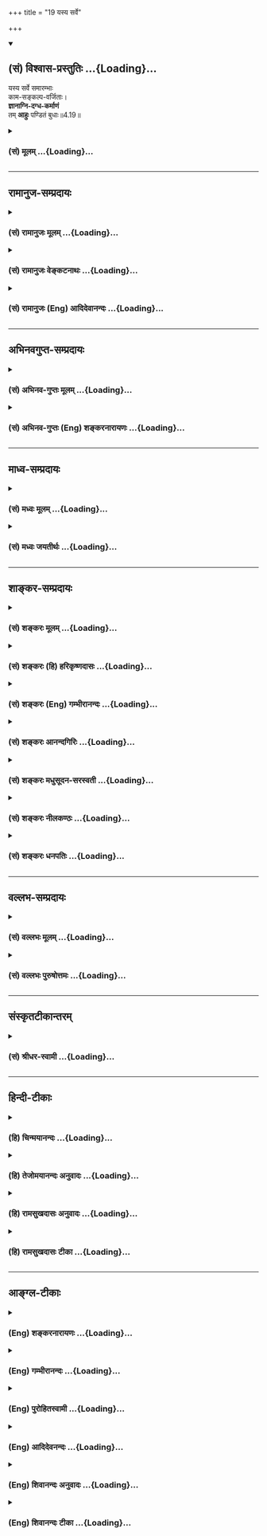 +++
title = "19 यस्य सर्वे"

+++
<div class="js_include" newlevelforh1="2" title="(सं) विश्वास-प्रस्तुतिः" unfilled url="/mahAbhAratam/vyAsaH/shlokashaH/06-bhIShma-parva/03-bhagavad-gItA-parva/saMskRtam/vishvAsa-prastutiH/04_jnAna-yogaH_brahmArp/19_yasya_sarve.md">
<details open><summary><h2>(सं) विश्वास-प्रस्तुतिः ...{Loading}...</h2></summary>

यस्य सर्वे समारम्भाः  
काम-सङ्कल्प-वर्जिताः।  
**ज्ञानाग्नि-दग्ध-कर्माणं**  
तम् **आहुः** पण्डितं बुधाः॥4.19॥
</details>
</div>
<div class="js_include collapsed" newlevelforh1="3" title="(सं) मूलम्" unfilled url="/mahAbhAratam/vyAsaH/shlokashaH/06-bhIShma-parva/03-bhagavad-gItA-parva/saMskRtam/mUlam/04_jnAna-yogaH_brahmArp/19_yasya_sarve.md">
<details><summary><h3>(सं) मूलम् ...{Loading}...</h3></summary>

यस्य सर्वे समारम्भाः कामसङ्कल्पवर्जिताः।  
ज्ञानाग्निदग्धकर्माणं तमाहुः पण्डितं बुधाः।।4.19।।
</details>
</div>


_________________
## रामानुज-सम्प्रदायः
<div class="js_include collapsed" newlevelforh1="3" title="(सं) रामानुजः मूलम्" unfilled url="/mahAbhAratam/vyAsaH/shlokashaH/06-bhIShma-parva/03-bhagavad-gItA-parva/saMskRtam/rAmAnujaH/mUlam/04_jnAna-yogaH_brahmArp/19_yasya_sarve.md">
<details><summary><h3>(सं) रामानुजः मूलम् ...{Loading}...</h3></summary>

।।4.19।।**यस्य** मुमुक्षोः **सर्वे**
द्रव्यार्जनादिलौकिककर्मपूर्वकनित्यनैमित्तिककाम्यरूपकर्म**समारम्भाः
काम**वर्जिताः फलसङ्गरहिताः **संकल्पवर्जिताः** च। प्रकृत्या तद्गुणैः च
आत्मानम् एकीकृत्य अनुसन्धानं संकल्पः।
प्रकृतिवियुक्तात्मस्वरूपानुसन्धानयुक्ततया तद्रहिताः। तम् एवं कर्म
कुर्वाणं **पण्डितं** कर्मान्तर्गतात्मयाथात्म्य**ज्ञानाग्निना**
**दग्ध**प्राचीन**कर्माणम् आहुः** तत्त्वज्ञाः। अतः कर्मणो ज्ञानाकारत्वम्
उपपद्यते। एतद् एव विवृणोति

</details>
</div>
<div class="js_include collapsed" newlevelforh1="3" title="(सं) रामानुजः वेङ्कटनाथः" unfilled url="/mahAbhAratam/vyAsaH/shlokashaH/06-bhIShma-parva/03-bhagavad-gItA-parva/saMskRtam/rAmAnujaH/venkaTanAthaH/04_jnAna-yogaH_brahmArp/19_yasya_sarve.md">
<details><summary><h3>(सं) रामानुजः वेङ्कटनाथः ...{Loading}...</h3></summary>

  
  
।।4.19।। प्रत्यक्षेणेति। प्रत्यक्षविरुद्धं न शास्त्रेणोपपत्त्या वा
प्रतिपादयितुं शक्यमिति भावः। क्रियमाणस्येति। नहि चिरप्रध्वस्तं
स्मृतिदशापन्नं ज्ञानमात्रपरिशेषाज्ज्ञानाकारमित्युच्यते किन्तु
क्रियमाणमेवेदं कर्मेति भावः। यद्वाप्रत्यक्षेण क्रियमाणस्येति पदाभ्यां
ज्ञानविषयस्य ज्ञानकार्यस्य च कथं ज्ञानैक्यमित्यभिप्रेतम्। कथमुपपद्यत इति
नेदमुपपत्तिसहं यदि परं दृष्टिविधानादाविव भावनीयमिति
भावः। सर्वशब्दासङ्कोचात् द्रव्यार्जनादिसङ्ग्रहः। कामसङ्कल्पवर्जिताः
इत्यत्र न तावत्काम एव सङ्कल्प इति समासः पर्यायत्वादिप्रसङ्गात्। नापि
कामानां सङ्कल्प इति उपयुक्तोभयपदार्थप्रधाने द्वन्द्वे
सम्भवत्येकपदार्थप्रधानतत्पुरुषायोगात्। अतः कामसङ्कल्पाभ्यां वर्जिता
इत्येवार्थ इत्यभिप्रेत्याह कामवर्जिता इति। वर्जितशब्दस्य प्रत्येकमन्वयं
दर्शयता द्वन्द्वो ह्ययं समासान्तरात्प्रबल इति सूचितम्। कर्मप्रकरणे कामो
हि फलसङ्ग इत्यभिप्रायेणाह फलसङ्गरहिता इति। सङ्कल्पोऽत्र न
कर्मानुष्ठानसङ्कल्पः तदभावेऽनुष्ठानायोगात्। नापि फलसङ्कल्पः कामशब्देन
कृतकरत्वात्। अतोऽत्र प्रकृतिनियुक्तात्मोपदेशप्रकरणे तदुपयुक्तः
कश्चिदर्थो वक्तव्य इत्यभिप्रायेणाहप्रकृत्येति। समित्येकीकारे कल्पो
भ्रान्तिज्ञानं प्रकृत्येति देहरूपेण परिणतयेति शेषः तद्गुणैरात्मन एकीकरणं
नाम गुणहेतुके कर्मविशेषे स्वहेतुत्वानुसन्धानम्। यद्वा प्रकृतिगुणभूतानां
सत्त्वरजस्तमसां देवत्वमनुष्यत्वादिसन्निवेशानां
स्थौल्यकार्श्यशुक्लकृष्णादीनां च स्वमात्मानं प्रति गुणत्वेनानुसन्धानम्।
एतेनास्वे गृहादौ स्वमिति बुद्धिरपि सङ्गृहीता भवति।
एवंविधकामसङ्कल्पराहित्ये पण्डितशब्दाभिप्रेतं हेतुमाह
प्रकृतिवियुक्तेति। पण्डितं हेयोपादेयभूतदेहात्मादिविवेकज्ञानवन्तम्
ऊहापोहक्षमा हि बुद्धिः पण्डा। चरमोक्तस्यापि पण्डितशब्दस्य तं
पण्डितमित्युद्देश्यनिवेशः
पापनिवर्तकत्वलक्षणज्ञानप्राशस्त्यविध्यौचित्यात्।
अप्रस्तुतस्वतन्त्रज्ञानान्तरव्यवच्छेदायोक्तंकर्मान्तर्गतेति। नह्यत्र
क्रियमाणमेव कर्म ज्ञानाग्निना दह्यते निष्फलत्वप्रसङ्गात् नाप्युत्तरं
तस्य विद्यामाहात्म्यनिवर्त्यत्वात् अतःप्राचीनेत्युक्तम्। तत्त्वज्ञा इति
प्राप्यस्य प्राप्तुश्चात्मनः प्रापकस्य च
कर्मयोगस्यासन्दिग्धाविपरीतस्वरूपज्ञा बुधशब्देन विवक्षिता इति भावः।
शङ्कोत्तरत्वं निगमयति अत इति।  
  

</details>
</div>
<div class="js_include collapsed" newlevelforh1="3" title="(सं) रामानुजः (Eng) आदिदेवानन्दः" unfilled url="/mahAbhAratam/vyAsaH/shlokashaH/06-bhIShma-parva/03-bhagavad-gItA-parva/saMskRtam/rAmAnujaH/english/AdidevAnandaH/04_jnAna-yogaH_brahmArp/19_yasya_sarve.md">
<details><summary><h3>(सं) रामानुजः (Eng) आदिदेवानन्दः ...{Loading}...</h3></summary>

4.19 In the case of an aspirant for release, all undertakings of actions in the form of obligatory, occasional and desiderative acts accomplished through the acisition of materials for their performance as also other works, are free from desire, i.e., are devoid of attachment to fruits.
They are devoid of delusive identification. If the mind identifies the self with Prakrti and its Gunas, it is Sankalpa, i.e., 'delusive identification.' Genuine Karma Yoga is free from such identification.
Such identification is overcome through contemplation on the real nature of the self as different from Prakrti. Those who know the truth call him a sage, who acts in this way and whose previous Karmas are thery burnt up by the fire of knowledge of the real nature of the self generated along with his actions. He is a true Karma Yogin. Thus that knowledge is involved in true Karma Yoga, is established. Sri Krsna elaborates this point again:

</details>
</div>


_________________
## अभिनवगुप्त-सम्प्रदायः
<div class="js_include collapsed" newlevelforh1="3" title="(सं) अभिनव-गुप्तः मूलम्" unfilled url="/mahAbhAratam/vyAsaH/shlokashaH/06-bhIShma-parva/03-bhagavad-gItA-parva/saMskRtam/abhinava-guptaH/mUlam/04_jnAna-yogaH_brahmArp/19_yasya_sarve.md">
<details><summary><h3>(सं) अभिनव-गुप्तः मूलम् ...{Loading}...</h3></summary>

।।4.19।। अत एव यस्येति। कामेषु काम्यमानेषु फलेषु संकल्पं विहाय
क्रियमाणानि कथितकथयिष्यमाणस्वरूपे ज्ञानाग्नौ अनुप्रवि(वे)श्य दह्यन्ते।

</details>
</div>
<div class="js_include collapsed" newlevelforh1="3" title="(सं) अभिनव-गुप्तः (Eng) शङ्करनारायणः" unfilled url="/mahAbhAratam/vyAsaH/shlokashaH/06-bhIShma-parva/03-bhagavad-gItA-parva/saMskRtam/abhinava-guptaH/english/shankaranArAyaNaH/04_jnAna-yogaH_brahmArp/19_yasya_sarve.md">
<details><summary><h3>(सं) अभिनव-गुप्तः (Eng) शङ्करनारायणः ...{Loading}...</h3></summary>

4.19 Yasya etc. The actions, performed without intention for the
desirable objects, - i.e., the fruits desired for - are burnt up by
putting them into the fire of wisdom, the nature of which has been
earlier described , and also is to be described in the seel.

</details>
</div>


_________________
## माध्व-सम्प्रदायः
<div class="js_include collapsed" newlevelforh1="3" title="(सं) मध्वः मूलम्" unfilled url="/mahAbhAratam/vyAsaH/shlokashaH/06-bhIShma-parva/03-bhagavad-gItA-parva/saMskRtam/madhvaH/mUlam/04_jnAna-yogaH_brahmArp/19_yasya_sarve.md">
<details><summary><h3>(सं) मध्वः मूलम् ...{Loading}...</h3></summary>

।।4.19।। एतदेव प्रपञ्चयति यस्येत्यादिना श्लोकपञ्चकेन। उक्तप्रकारेण
ज्ञानाग्निदग्धकर्माणम्।

</details>
</div>
<div class="js_include collapsed" newlevelforh1="3" title="(सं) मध्वः जयतीर्थः" unfilled url="/mahAbhAratam/vyAsaH/shlokashaH/06-bhIShma-parva/03-bhagavad-gItA-parva/saMskRtam/madhvaH/jayatIrthaH/04_jnAna-yogaH_brahmArp/19_yasya_sarve.md">
<details><summary><h3>(सं) मध्वः जयतीर्थः ...{Loading}...</h3></summary>

।।4.19।। ननु प्रतिज्ञातमुक्तं किमुत्तरैः श्लोकैः इत्यत आह **एतदेवे**ति
कर्मस्वरूपमेव। अनेनात्रापि वाक्यभेदेन कामादिवर्जनं विधाय स्तुतिः क्रियत
इति सूचितम्। मिथ्यात्वज्ञानेन कर्मणामुपमर्दो ज्ञानाग्निदग्धकर्मत्वमिति
व्याख्यानमसदिति भावेनाह **उक्ते**ति। परमेश्वरस्यैव कर्तृत्वं ज्ञात्वा
स्वस्य स्वातन्त्र्येण कर्माभावज्ञानमेव ज्ञानाग्निदग्धकर्मत्वमित्यर्थः।

</details>
</div>


_________________
## शाङ्कर-सम्प्रदायः
<div class="js_include collapsed" newlevelforh1="3" title="(सं) शङ्करः मूलम्" unfilled url="/mahAbhAratam/vyAsaH/shlokashaH/06-bhIShma-parva/03-bhagavad-gItA-parva/saMskRtam/shankaraH/mUlam/04_jnAna-yogaH_brahmArp/19_yasya_sarve.md">
<details><summary><h3>(सं) शङ्करः मूलम् ...{Loading}...</h3></summary>

।।4.19।। **यस्य** यथोक्तदर्शिनः **सर्वे** यावन्तः **समारम्भाः** सर्वाणि
कर्माणि समारभ्यन्ते इति समारम्भाः **कामसंकल्पवर्जिताः** कामैः
तत्कारणैश्च संकल्पैः वर्जिताः मुधैव चेष्टामात्रा अनुष्ठीयन्ते प्रवृत्तेन
चेत् लोकसंग्रहार्थम् निवृत्तेन चेत् जीवनमात्रार्थम्। तं
**ज्ञानाग्निदग्धकर्माणं** कर्मादौ अकर्मादिदर्शनं ज्ञानं तदेव अग्निः तेन
ज्ञानाग्निना दग्धानि शुभाशुभलक्षणानि कर्माणि यस्य **तम् आहुः** परमार्थतः
**पण्डितं बुधाः** ब्रह्मविदः।। यस्तु अकर्मादिदर्शी सः अकर्मादिदर्शनादेव
निष्कर्मा संन्यासी जीवनमात्रार्थचेष्टः सन् कर्मणि न प्रवर्तते यद्यपि
प्राक् विवेकतः प्रवृत्तः। यस्तु प्रारब्धकर्मा सन्
उत्तरकालमुत्पन्नात्मसम्यग्दर्शनः स्यात् सः सर्वकर्मणि प्रयोजनमपश्यन्
ससाधनं कर्म परित्यजत्येव। सः कुतश्चित् निमित्तात् कर्मपरित्यागासंभवे सति
कर्मणि तत्फले च सङ्गरहिततया स्वप्रयोजनाभावात् लोकसंग्रहार्थं पूर्ववत्
कर्मणि प्रवृत्तोऽपि नैव किञ्चित् करोति ज्ञानाग्निदग्धकर्मत्वात् तदीयं
कर्म अकर्मैव संपद्यते इत्येतमर्थं दर्शयिष्यन् आह

</details>
</div>
<div class="js_include collapsed" newlevelforh1="3" title="(सं) शङ्करः (हि) हरिकृष्णदासः" unfilled url="/mahAbhAratam/vyAsaH/shlokashaH/06-bhIShma-parva/03-bhagavad-gItA-parva/saMskRtam/shankaraH/hindI/harikRShNadAsaH/04_jnAna-yogaH_brahmArp/19_yasya_sarve.md">
<details><summary><h3>(सं) शङ्करः (हि) हरिकृष्णदासः ...{Loading}...</h3></summary>

।।4.19।। उपर्युक्त कर्ममें अकर्म और अकर्ममें कर्मदर्शनकी स्तुति करते हैं
जिनका प्रारम्भ किया जाता है उनका नाम समारम्भ है इस व्युत्पत्तिसे
सम्पूर्ण कर्मोंका नाम समारम्भ है। उपर्युक्त प्रकारसे कर्ममें अकर्म और
अकर्ममें कर्म देखनेवाले जिस पुरुषके समस्त समारम्भ ( कर्म ) कामनासे और
कामनाके कारणरूप संकल्पोंसे भी रहित हो जाते हैं अर्थात् जिसके द्वारा बिना
ही किसी अपने प्रयोजनके यदि वह प्रवृत्तिमार्गवाला है तो लोकसंग्रहके लिये
और निवृत्तिमार्गवाला है तो जीवनयात्रानिर्वाहके लिये केवल चेष्टामात्र ही
क्रिया होती है तथा कर्ममें अकर्म और अकर्ममें कर्मदर्शनरूप ज्ञानाग्निसे
जिसके पुण्यपापरूप सम्पूर्ण कर्म दग्ध हो गये हैं ऐसे ज्ञानाग्निदग्धकर्मा
पुरुषको ब्रह्मवेत्ताजन वास्तवमें पण्डित कहते हैं।  
  
जो कर्ममें अकर्म और अकर्ममें कर्म देखनेवाला है वह यदि विवेक होनेसे पूर्व
कर्मोंमें लगा हो तो भी कर्ममें अकर्म और अकर्ममें कर्मका ज्ञान हो जानेसे
केवल जीवननिर्वाहमात्रके लिये चेष्टा करता हुआ कर्मरहित संन्यासी ही हो
जाता है फिर उसकी कर्मोंमें प्रवृत्ति नहीं होती। अर्थात् जो पहले कर्म
करनेवाला हो और पीछे जिसको आत्माका सम्यक् ज्ञान हुआ हो ऐसा पुरुष
कर्मोंमें कोई प्रयोजन न देखकर साधनोंसहित कर्मोंका त्याग कर ही देता है।
परंतु किसी कारणसे कर्मोंका त्याग करना असम्भव होनेपर कोई ऐसा पुरुष यदि
कर्मोंमें और उनके फलमें आसक्तिरहित होकर केवल लोकसंग्रहके लिये पहलेके
सदृश कर्म करता रहता है तो भी निजका प्रयोजन न रहनेके कारण ( वास्तवमें )
वह कुछ भी नहीं करता।

</details>
</div>
<div class="js_include collapsed" newlevelforh1="3" title="(सं) शङ्करः (Eng) गम्भीरानन्दः" unfilled url="/mahAbhAratam/vyAsaH/shlokashaH/06-bhIShma-parva/03-bhagavad-gItA-parva/saMskRtam/shankaraH/english/gambhIrAnandaH/04_jnAna-yogaH_brahmArp/19_yasya_sarve.md">
<details><summary><h3>(सं) शङ्करः (Eng) गम्भीरानन्दः ...{Loading}...</h3></summary>

4.19 Budhah, the wise, the knowers of Brahman; ahuh, call; tam, him;
panditam, learned, in the real sense; yasya, whose, of the one who
perceives as stated above; samarambhah, actions-whatever are undertaken;
are sarve, all; kama-sankalpa-varjitah, devoid of desires and the
thoughts which are their (desires') causes (see 2.62)-i.e., (those
actions) are performed as mere movements, without any selfish purpose:
if they are performed by one (already) engaged in actions, then they are
for preventing people from going astray, and if they are done by one who
has withdrawn from actions, then they are merely for the maintenance of
the body-; and jnanagni-dagdha-karmanam, whose actions have been burnt
away by the fire of wisdom. Finding inaction etc. in action etc. is
jnana, wisdom; that itself is agnih, fire. He whose actions, karma,
described as good and bad, have been dagdhani, burnt away by that fire
of wisdom, is jnana-agni-dagdha-karma. However, one who is a perceiver
of 'inaction' etc. \[Perceiver of inaction etc.: He who knows the truth
about action and inaction as explained before.-Tr.\] is free from
actions owing to the very fact of his seeing 'inaction' etc. He is a
monk, who acts merely for the purpose of maintaining the body. Being so,
he does not engage in actions although he might have done so before the
dawn of discrimination. He again who, having been engaged in actions
under the influence of past tendencies, later on becomes endowed with
the fullest Self-knowledge, he surely renounces (all) \[Ast. adds this
word sarva, all.-Tr.\] actions along with their accessories as he does
nnot find any purpose in activity. For some reason, if it becomes
impossible to renounce actions and he, for the sake of preventing people
from going astray, even remains engaged as before in actions-without
attachment to those actions and their results because of the absence of
any selfish purpose-, still he surely does nothing at all! His actions
verily become 'inaction' because of having been burnt away by the fire
of wisdom. By way of pointing out this idea, the Lord says:

</details>
</div>
<div class="js_include collapsed" newlevelforh1="3" title="(सं) शङ्करः आनन्दगिरिः" unfilled url="/mahAbhAratam/vyAsaH/shlokashaH/06-bhIShma-parva/03-bhagavad-gItA-parva/saMskRtam/shankaraH/AnandagiriH/04_jnAna-yogaH_brahmArp/19_yasya_sarve.md">
<details><summary><h3>(सं) शङ्करः आनन्दगिरिः ...{Loading}...</h3></summary>

।।4.19।। कर्मण्यकर्मदर्शनं पूर्वोक्तं स्तोतुमुत्तरश्लोकं प्रस्तौति
**तदेतदिति।** यथोक्तदर्शित्वं पूर्वोक्तदर्शनसंपन्नत्वम्। समारम्भशब्दस्य
कर्मविषयत्वं न रूढ्या किंतु व्युत्पत्त्येत्याह **समारभ्यन्त इतीति।**
कामसंकल्पवर्जितत्वे कथं कर्मणामनुष्ठानमित्याशङ्क्याह **मुधैवेति।**
उद्देशफलाभावे तेषामनुष्ठानं यादृच्छिकं स्यादित्याशङ्क्य प्रवृत्तेन
निवृत्तेन वा तेषामनुष्ठानं यादृच्छिकं स्यादिति विकल्प्य क्रमेण निरस्यति
**प्रवृत्तेनेत्यादिना।** ज्ञानाग्नीत्यादि विभजते **कर्मादाविति**
यथोक्तज्ञानं योग्यमेव दहति नायोग्यमितिविवक्षितत्वात्तस्मिन्नग्निपदम्।
यथोक्तविज्ञानविरहिणामपि वैशेषिकादीनां पण्डितत्वप्रसिद्धिमाशङ्क्य तेषां
पण्डिताभासत्वं विवक्षित्वा विशिनष्टि **परमार्थत इति।**

</details>
</div>
<div class="js_include collapsed" newlevelforh1="3" title="(सं) शङ्करः मधुसूदन-सरस्वती" unfilled url="/mahAbhAratam/vyAsaH/shlokashaH/06-bhIShma-parva/03-bhagavad-gItA-parva/saMskRtam/shankaraH/madhusUdana-sarasvatI/04_jnAna-yogaH_brahmArp/19_yasya_sarve.md">
<details><summary><h3>(सं) शङ्करः मधुसूदन-सरस्वती ...{Loading}...</h3></summary>

।।4.19।। तदेतत्परमार्थदर्शिनः कर्तृत्वाभिमानाभावेन कर्मालिप्तत्वं
प्रपञ्च्यते यस्येति ब्रह्मकर्मसमाधिनेत्यन्तेन। यस्य
पूर्वोक्तपरमार्थदर्शिनः सर्वे यावन्तो वैदिका लौकिका वा समारम्भाः
समारभ्यन्त इति व्युत्पत्त्या कर्माणि कामसंकल्पवर्जिताः कामः फलतृष्णा
संकल्पोऽहं करोमीति कर्तृत्वाभिमानस्ताभ्यां वर्जिताः लोकसंग्रहार्थं वा
जीवनमात्रार्थं वाप्रारब्धकर्मवेगाद्वृथाचेष्टारूपा भवन्ति। तं
कर्मादावकर्मादिदर्शनं ज्ञानं तदेवाग्निस्तेन दग्धानि शुभाशुभलक्षणानि
कर्माणि यस्य तदधिगम उत्तरपूर्वाघयोरश्लेषविनाशौ तद्व्यपदेशात् इति
न्यायात्। ज्ञानाग्निदग्धकर्माणं तं बुधा ब्रह्मविदः परमार्थतः
पण्डितमाहुः। सम्यग्दर्शी हि पण्डित उच्यते नतु भ्रान्त इत्यर्थः।

</details>
</div>
<div class="js_include collapsed" newlevelforh1="3" title="(सं) शङ्करः नीलकण्ठः" unfilled url="/mahAbhAratam/vyAsaH/shlokashaH/06-bhIShma-parva/03-bhagavad-gItA-parva/saMskRtam/shankaraH/nIlakaNThaH/04_jnAna-yogaH_brahmArp/19_yasya_sarve.md">
<details><summary><h3>(सं) शङ्करः नीलकण्ठः ...{Loading}...</h3></summary>

।।4.19।। अविदुषां कर्मण्यकर्मभावनां द्रढयितुं विदुषां कर्मदर्शनं स्तौति
**यस्य सर्वे समारम्भा इत्यादिभिः** षड्भिः। यस्य विदुषः सर्वे समारभ्यन्त
इति समारम्भाः कर्माणि। कामेन फलेच्छया संकल्पेनाहमिदं करोमीत्यभिमानेन च
वर्जिताः तं ज्ञानाग्निना कर्मादावकर्मादिदर्शनेन
दग्धान्यङ्कुरीभावाच्च्यावितानि कर्माणि शुभाशुभानि येन तं पण्डितं बुधा
आहुः।

</details>
</div>
<div class="js_include collapsed" newlevelforh1="3" title="(सं) शङ्करः धनपतिः" unfilled url="/mahAbhAratam/vyAsaH/shlokashaH/06-bhIShma-parva/03-bhagavad-gItA-parva/saMskRtam/shankaraH/dhanapatiH/04_jnAna-yogaH_brahmArp/19_yasya_sarve.md">
<details><summary><h3>(सं) शङ्करः धनपतिः ...{Loading}...</h3></summary>

।।4.19।। तदेतत्स्तौति **यस्येति।** यथोक्तदर्शिनः सर्वे समारभ्यन्त इति
समारम्भाः कर्माणि कामैः फलतृष्णाभिः संकल्पैस्तत्रतत्र
कर्तृत्वाभिनिवेशैस्तत्कारणीभूतैः यद्वा काम्यन्त इति कामाः फलानि तैः
तत्कारणीभूतैस्तत्संकल्पैश्च वर्जिताः मुधैव चेष्टामात्रा अनुष्ठीयन्ते।
कर्मादावकर्मादिदर्शनं ज्ञानं तदैवाग्निस्तेन दग्धानि शुभाशुभलक्षणानि
कर्माणि यस्य तं परमार्थतः पण्डितं बुधाः तत्त्वदर्शिन आहुः।

</details>
</div>


_________________
## वल्लभ-सम्प्रदायः
<div class="js_include collapsed" newlevelforh1="3" title="(सं) वल्लभः मूलम्" unfilled url="/mahAbhAratam/vyAsaH/shlokashaH/06-bhIShma-parva/03-bhagavad-gItA-parva/saMskRtam/vallabhaH/mUlam/04_jnAna-yogaH_brahmArp/19_yasya_sarve.md">
<details><summary><h3>(सं) वल्लभः मूलम् ...{Loading}...</h3></summary>

।।4.19।। एतस्यैव बुद्धिमत्त्वं द्रढयति यस्येति। क्रियासमारम्भाः
कामफलेममेदं कर्म फलसाधकं इति सङ्कल्पश्च ताभ्यां वर्जिताः स एवम्भूतः
सकर्माऽप्यकर्मैव। यतो ब्रह्मज्ञानेनाग्निना दग्धकर्मा कर्मबीजबन्धनशून्य
इत्यकर्मोच्यते अधेनुगोवत् तं पण्डा विवेकवती बुद्धिः सञ्जाता यस्य
तथाविधमाहुर्बुधाः। यथार्थदर्शी ज्ञानाग्निदग्धकर्माशयोऽमलः। ब्रह्मभावरतो
योगी कर्मवानपि पण्डितः इति।

</details>
</div>
<div class="js_include collapsed" newlevelforh1="3" title="(सं) वल्लभः पुरुषोत्तमः" unfilled url="/mahAbhAratam/vyAsaH/shlokashaH/06-bhIShma-parva/03-bhagavad-gItA-parva/saMskRtam/vallabhaH/puruShottamaH/04_jnAna-yogaH_brahmArp/19_yasya_sarve.md">
<details><summary><h3>(सं) वल्लभः पुरुषोत्तमः ...{Loading}...</h3></summary>

  
  
।।4.19।। किञ्च यो निष्कामो मदाज्ञात्वेन कर्म करोति स मद्भक्तानां च मे मत
इत्याह यस्येति। यस्य सर्वे समारम्भाः सर्वकर्मणां सम्यक् मदाज्ञात्वेन
आरम्भाः कामसङ्कल्पवर्जिताः कामः फलं सङ्कल्पस्तदिच्छा एतदुभयरहिताः तं
ज्ञानाग्निना दग्धकर्माणं ज्ञानाग्निना दग्धानि कर्माणि यस्य तादृशं
दग्धत्वादग्रे तद्भोगवृक्षोत्पत्तिबीजभावरहितं बुधाः भक्ताः पण्डितं
शास्त्रोक्तसर्वस्वरूपज्ञमाहुः वदन्ति।  
  

</details>
</div>


_________________
## संस्कृतटीकान्तरम्
<div class="js_include collapsed" newlevelforh1="3" title="(सं) श्रीधर-स्वामी" unfilled url="/mahAbhAratam/vyAsaH/shlokashaH/06-bhIShma-parva/03-bhagavad-gItA-parva/saMskRtam/shrIdhara-svAmI/04_jnAna-yogaH_brahmArp/19_yasya_sarve.md">
<details><summary><h3>(सं) श्रीधर-स्वामी ...{Loading}...</h3></summary>

।।4.19।। कर्मण्यकर्म यः पश्येत् इति श्रुत्यर्थार्थापत्तिभ्यां
यदुक्तमर्थद्वयं तदेव स्पष्टयति **यस्येत्यादिपञ्चभिः।**सम्यगारभ्यन्त इति
समारम्भाः कर्माणि। काम्यत इति कामो बलं तत्संकल्पेन वर्जिता यस्य भवन्ति
तं पण्डितभाहुः। तत्र हेतुः। यतस्तैः समारम्भैः शुद्धचित्ते सति जातेन
ज्ञानाग्निना दग्धान्यकर्मतां नीतानि कर्माणि यस्य तम्। आरूढावस्थायां तु
कामः फलविषयस्तदर्थमिदं कर्म कर्तव्यमिति कर्मविषयः संकल्पश्च ताभ्यां
वर्जितः। शेषं स्पष्टम्।

</details>
</div>


_________________
## हिन्दी-टीकाः
<div class="js_include collapsed" newlevelforh1="3" title="(हि) चिन्मयानन्दः" unfilled url="/mahAbhAratam/vyAsaH/shlokashaH/06-bhIShma-parva/03-bhagavad-gItA-parva/hindI/chinmayAnandaH/04_jnAna-yogaH_brahmArp/19_yasya_sarve.md">
<details><summary><h3>(हि) चिन्मयानन्दः ...{Loading}...</h3></summary>

।।4.19।। जिस पुरुष के सभी कर्म कामना और फलों के संकल्प (आसक्ति) से रहित
होते हैं वह पुरुष सन्त या आत्मानुभवी कहलाता है। भविष्य में विषयोपभोग के
द्वारा सुख पाने की बुद्धि की योजना को कामना कहते हंै। यह योजना बनाना
स्वयं की स्वतन्त्रता को सीमित करना ही है। कामना करने का अर्थ है कि
परिस्थितियों को अपने अनुकूल होने का आग्रह करना। इस प्रकार प्राप्त
परिस्थितियों से सदा असन्तुष्ट रहते हुये भविष्य में उन्हें अनुकूल बनाने
के प्रयत्न में हम अपने आप को भ्रमित करके अनेक विघ्नों का सामना करते रहते
हैं। कर्म करने की यह पद्धति कर्त्ता के आनन्द और प्रेरणा का हरण कर लेती
है। हम इस पर पहले ही विचार कर चुके हैं कि फलासक्ति किस प्रकार हमारी
शक्तियों को नष्ट कर देती है। कर्मफल सदैव भविष्य में मिलता है इसलिए उसकी
चिन्ता करने का तात्पर्य वर्तमान से पलायन करके अनुत्पन्न भविष्य में जीना
है। यह नियम है कि कारणों अर्थात् कर्मों के अनुरूप ही कर्मफल मिलता है अत
निश्चित रूप से सफलता पाने का एक मात्र उपाय है वर्तमान काल में पूरी लगन
से कार्य करना। यहाँ कहा गया है कि ज्ञानी पुरुष के सब कर्म काम और संकल्प
से रहित होते हैं। प्रकरण के सन्दर्भ में इन दो शब्दों को ठीक से समझने की
आवश्यकता है क्योंकि केवल शाब्दिक अर्थ लेने से यह कथन अत्यन्त अनुपयुक्त
होगा। भगवान् के कथन से कोई यह न समझ ले कि समत्व में स्थित ज्ञानी पुरुष
अपने स्फूर्त कर्मों में इष्ट फल पाने के लिए अपनी बुद्धि का उपयोग नहीं
करता है। इसका आशय इतना ही है कि वह कर्म करते समय काल्पनिक भय चिन्ता आदि
में अपने मन की शक्ति विनष्ट नहीं करता। वेदान्त मनुष्य की बुद्धि की
उपेक्षा नहीं करता है। गीता में उपदिष्ट जीवन यापन का मार्ग तो हमें वह
साधन प्रदान करता है कि हम अधिकाधिक कुशलतापूर्वक कर्म करके अपनी क्षमताओं
का पूर्ण उपयोग करते हुए अपने कार्य क्षेत्र में सर्वोच्च सफलता प्राप्त
करें। जो व्यक्ति बुद्धिमत्तापूर्वक जीने और कुशलतापूर्वक काम करने की कला
को सीख लेता है वह कर्म करने में ही आनन्द को पाकर उसी में रम जाता है।
किसी दिव्य और श्रेष्ठ लक्ष्य के अभाव के कारण ही हमारा मन अनेक चिन्ताओं
से ग्रस्त रहता है। ज्ञानी पुरुष का मन दिव्य चैतन्यस्वरूप में स्थित रहने
के कारण जगत् में सब प्रकार के कर्म करते हुए भी वह आनन्द का ही अनुभव करता
है। ज्ञानी पुरुष की मनस्थिति के वर्णन का प्रयोजन अर्जुन जैसे साधकों के
लिए साधन मार्ग का निर्देश करना है। अर्जुन के निमित्त दिया भगवान्
श्रीकृष्ण का यह उपदेश सभी कालों के साधकों के लिए भी अनुकरणीय है। यदि
हमारा पुत्र चिकित्सक बनना चाहता है तो हम उसे अन्य चिकित्सकों के संघर्ष
की कहानी बताते हैं जिससे उत्तम चिकित्सक बनने के लिए आवश्यक गुणों को वह
अर्जित कर सके। इसी प्रकार यहाँ ज्ञानी पुरुष के स्वाभाविक लक्षण बताकर
भगवान् श्रीकृष्ण अर्जुन को साधन मार्ग में प्रवृत्त करते हैं जिससे वह
जीवन के लक्ष्य तक पहुँच सके। उपर्युक्त लक्षणों से युक्त ज्ञानी पुरुष समाज
के लिए कर्म करता हुआ भी वास्तव में कुछ कर्म नहीं करता है। उसके कर्म
अकर्म तुल्य ही हैं क्योंकि ज्ञानाग्नि से उसके कर्म (अर्थात् बन्धन के
कारणभूत अहंकार और स्वार्थ) भस्म हो चुके होते हैं यह सात्त्विक स्थिति की
चरम सीमा है। भगवान् कहते हैं

</details>
</div>
<div class="js_include collapsed" newlevelforh1="3" title="(हि) तेजोमयानन्दः अनुवादः" unfilled url="/mahAbhAratam/vyAsaH/shlokashaH/06-bhIShma-parva/03-bhagavad-gItA-parva/hindI/tejomayAnandaH/anuvAdaH/04_jnAna-yogaH_brahmArp/19_yasya_sarve.md">
<details><summary><h3>(हि) तेजोमयानन्दः अनुवादः ...{Loading}...</h3></summary>

।।4.19।। जिसके समस्त कार्य कामना और संकल्प से रहित हैं, ऐसे उस ज्ञानरूप
अग्नि के द्वारा भस्म हुये कर्मों वाले पुरुष को ज्ञानीजन पण्डित कहते
हैं।।

</details>
</div>
<div class="js_include collapsed" newlevelforh1="3" title="(हि) रामसुखदासः अनुवादः" unfilled url="/mahAbhAratam/vyAsaH/shlokashaH/06-bhIShma-parva/03-bhagavad-gItA-parva/hindI/rAmasukhadAsaH/anuvAdaH/04_jnAna-yogaH_brahmArp/19_yasya_sarve.md">
<details><summary><h3>(हि) रामसुखदासः अनुवादः ...{Loading}...</h3></summary>

।।4.19।। जिसके सम्पूर्ण कर्मोंके आरम्भ संकल्प और कामनासे रहित हैं तथा
जिसके सम्पूर्ण कर्म ज्ञानरूपी अग्निसे जल गये हैं, उसको ज्ञानिजन भी
पण्डित (बुद्धिमान्) कहते हैं।

</details>
</div>
<div class="js_include collapsed" newlevelforh1="3" title="(हि) रामसुखदासः टीका" unfilled url="/mahAbhAratam/vyAsaH/shlokashaH/06-bhIShma-parva/03-bhagavad-gItA-parva/hindI/rAmasukhadAsaH/TIkA/04_jnAna-yogaH_brahmArp/19_yasya_sarve.md">
<details><summary><h3>(हि) रामसुखदासः टीका ...{Loading}...</h3></summary>

।।4.19।।***व्याख्या--*'यस्य सर्वे समारम्भाः कामसंकल्पवर्जिताः'**
**(टिप्पणी प₀ 245)** विषयोंका बार-बार चिन्तन होनेसे, उनकी बार-बार याद
आनेसे उन विषयोंमें 'ये विषय अच्छे हैं, काममें आनेवाले हैं, जीवनमें
उपयोगी हैं और सुख देनेवाले हैं'--ऐसी सम्यग्बुद्धिका होना 'संकल्प' है और
'ये विषय-पदार्थ हमारे लिये अच्छे नहीं हैं, हानिकारक हैं'--ऐसी बुद्धिका
होना 'विकल्प' है। ऐसे संकल्प और विकल्प बुद्धिमें होते रहते हैं। जब
विकल्प मिटकर केवल एक संकल्प रह जाता है, तब 'ये विषय-पदार्थ हमें मिलने
चाहिये, ये हमारे होने चाहिये'--इस तरह अन्तःकरणमें उनको प्राप्त करनेकी जो
इच्छा पैदा हो जाती है, उसका नाम 'काम' (कामना) है। कर्मयोगसे सिद्ध हुए
महापुरुषमें संकल्प और कामना--दोनों ही नहीं रहते अर्थात् उसमें न तो
कामनाओंका कारण संकल्प रहता है और न संकल्पोंका कार्य कामना ही रहती है।
अतः उसके द्वारा जो भी कर्म होते हैं, वे सब संकल्प और कामनासे रहित होते
हैं। संकल्प और कामना--ये दोनों कर्मके बीज हैं। संकल्प और कामना न रहनेपर
कर्म अकर्म हो जाते हैं अर्थात् कर्म बाँधनेवाले नहीं होते। सिद्ध
महापुरुषमें भी संकल्प और कामना न रहनेसे उसके द्वारा होनेवाले कर्म
बन्धनकारक नहीं होते। उसके द्वारा लोकसंग्रहार्थ, कर्तव्यपरम्परासुरक्षार्थ
सम्पूर्ण कर्म होते हुए भी वह उन कर्मोंसे स्वतः सर्वथा निर्लिप्त रहता
है।  
  
भगवान्ने कहींपर संकल्पोंका (6। 4), कहींपर कामनाओंका (2। 55) और कहींपर
संकल्प तथा कामना--दोनोंका (6। 24 25) त्याग बताया है। अतः जहाँ केवल
संकल्पोंका त्याग बताया गया है, वहाँ कामनाओंका और जहाँ केवल कामनाओंका
त्याग बताया गया है, वहाँ संकल्पोंका त्याग भी समझ लेना चाहिये; क्योंकि
संकल्प कामनाओंका कारण है और कामना संकल्पोंका कार्य है। तात्पर्य है कि
साधकको सम्पूर्ण संकल्पों और कामनाओंका त्याग कर देना चाहिये। मोटरकी चार
अवस्थाएँ होती हैं--

</details>
</div>


_________________
## आङ्ग्ल-टीकाः
<div class="js_include collapsed" newlevelforh1="3" title="(Eng) शङ्करनारायणः" unfilled url="/mahAbhAratam/vyAsaH/shlokashaH/06-bhIShma-parva/03-bhagavad-gItA-parva/english/shankaranArAyaNaH/04_jnAna-yogaH_brahmArp/19_yasya_sarve.md">
<details><summary><h3>(Eng) शङ्करनारायणः ...{Loading}...</h3></summary>

4.19. He, whose every exertion is devoid of intention for the desirable objects, and whose actions are burnt up by the fire of wisdom-him the wise call a man of learning.

</details>
</div>
<div class="js_include collapsed" newlevelforh1="3" title="(Eng) गम्भीरानन्दः" unfilled url="/mahAbhAratam/vyAsaH/shlokashaH/06-bhIShma-parva/03-bhagavad-gItA-parva/english/gambhIrAnandaH/04_jnAna-yogaH_brahmArp/19_yasya_sarve.md">
<details><summary><h3>(Eng) गम्भीरानन्दः ...{Loading}...</h3></summary>

4.19 The wise call him learned whose actions are all devoid of desires and their thougts, \[Kama-sankalpa is variously translated as 'desires and purposes', 'plans and desires for results', 'hankering for desires',
etc. But Sankarcarya shows sankalpa as the cause of kama. -Tr.\] and whose actions have been burnt away by the fire of wisdom.

</details>
</div>
<div class="js_include collapsed" newlevelforh1="3" title="(Eng) पुरोहितस्वामी" unfilled url="/mahAbhAratam/vyAsaH/shlokashaH/06-bhIShma-parva/03-bhagavad-gItA-parva/english/purohitasvAmI/04_jnAna-yogaH_brahmArp/19_yasya_sarve.md">
<details><summary><h3>(Eng) पुरोहितस्वामी ...{Loading}...</h3></summary>

4.19 The wise call him a sage, for whatever he undertakes is free from the motive of desire, and his deeds are purified by the fire of Wisdom.

</details>
</div>
<div class="js_include collapsed" newlevelforh1="3" title="(Eng) आदिदेवनन्दः" unfilled url="/mahAbhAratam/vyAsaH/shlokashaH/06-bhIShma-parva/03-bhagavad-gItA-parva/english/AdidevanandaH/04_jnAna-yogaH_brahmArp/19_yasya_sarve.md">
<details><summary><h3>(Eng) आदिदेवनन्दः ...{Loading}...</h3></summary>

4.19 He whose every undertaking is free from desire and delusive identification (of the body with the self), whose actions are burnt up in the fire of knowledge - him the wise describe as a sage.

</details>
</div>
<div class="js_include collapsed" newlevelforh1="3" title="(Eng) शिवानन्दः अनुवादः" unfilled url="/mahAbhAratam/vyAsaH/shlokashaH/06-bhIShma-parva/03-bhagavad-gItA-parva/english/shivAnandaH/anuvAdaH/04_jnAna-yogaH_brahmArp/19_yasya_sarve.md">
<details><summary><h3>(Eng) शिवानन्दः अनुवादः ...{Loading}...</h3></summary>

4.19 He whose undertakings are all devoid of desires and (selfish)
purposes and whose actions have been burnt by the fire of knowledge, him the wise call a sage.

</details>
</div>
<div class="js_include collapsed" newlevelforh1="3" title="(Eng) शिवानन्दः टीका" unfilled url="/mahAbhAratam/vyAsaH/shlokashaH/06-bhIShma-parva/03-bhagavad-gItA-parva/english/shivAnandaH/TIkA/04_jnAna-yogaH_brahmArp/19_yasya_sarve.md">
<details><summary><h3>(Eng) शिवानन्दः टीका ...{Loading}...</h3></summary>

4.19 यस्य whose; सर्वे all; समारम्भाः undertakings; कामसङ्कल्पवर्जिताः
devoid of desires and purposes; ज्ञानाग्निदग्धकर्माणम् whose actions have been burnt by the fire of knowledge; तम् him; आहुः call; पण्डितम् a sage; बुधाः the wise.Commentary A sage performs actions only with a view to set an example to the masses. Though he works; he does nothing as he has no selfish interests; as his actions are burnt by the fire of wisdom which consists in the realisaion of inaction in action; through the knowledge of the Self or BrahmaJnana. BrahmaJnana is a mighty spiritual fire which consumes the results of all kinds of actions (Karmas); good and bad; and makes the enlightened sage ite free from the bonds of action. The sage who leads a life of perfect renunciation does only what is reired for the bare existence of his body. (Cf.III.19IV.10IV.37).

</details>
</div>
